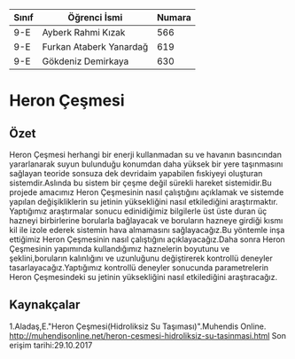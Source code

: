 

Sınıf  |      Öğrenci İsmi      | Numara
-------|------------------------|--------
9-E    | Ayberk Rahmi Kızak     | 566
9-E    | Furkan Ataberk Yanardağ| 619 
9-E    | Gökdeniz Demirkaya     | 630

# Heron Çeşmesi 

## Özet
  Heron Çeşmesi herhangi bir enerji kullanmadan su ve havanın basıncından yararlanarak suyun bulunduğu konumdan daha yüksek bir yere taşınmasını sağlayan teoride sonsuza dek devridaim yapabilen fıskiyeyi oluşturan sistemdir.Aslında bu sistem bir çeşme değil sürekli hareket sistemidir.Bu projede amacımız Heron Çeşmesinin nasıl çalıştığını açıklamak ve sistemde yapılan değişikliklerin su jetinin yüksekliğini nasıl etkilediğini araştırmaktır.
  Yaptığımız araştırmalar sonucu edinidiğimiz bilgilerle üst üste duran üç hazneyi birbirlerine borularla bağlayacak ve boruların hazneye girdiği kısmı kil ile izole ederek sistemin hava almamasını sağlayacağız.Bu yöntemle inşa ettiğimiz Heron Çeşmesinin nasıl çalıştığını açıklayacağız.Daha sonra Heron Çeşmesinin yapımında kullandığımız haznelerin boyutunu ve şeklini,boruların kalınlığını ve uzunluğunu değiştirerek kontrollü deneyler tasarlayacağız.Yaptığımız kontrollü deneyler sonucunda parametrelerin Heron Çeşmesindeki su jetinin yüksekliğini nasıl etkilediğini araştıracağız.

## Kaynakçalar  

1.Aladaş,E."Heron Çeşmesi(Hidroliksiz Su Taşıması)".Muhendis Online.
  http://muhendisonline.net/heron-cesmesi-hidroliksiz-su-tasinmasi.html
  Son erişim tarihi:29.10.2017


